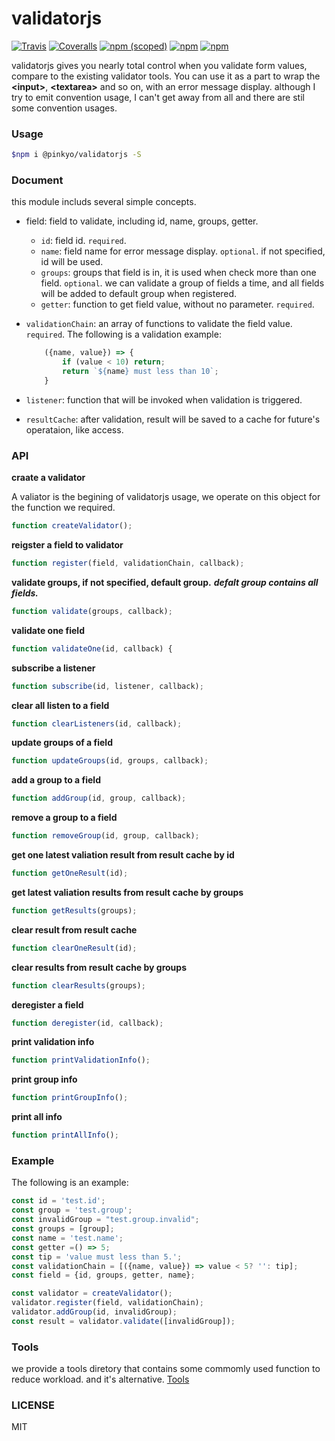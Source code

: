 # validatorjs

[![Travis](https://img.shields.io/travis/pinkyo/validatorjs.svg)](https://travis-ci.org/pinkyo/validatorjs)
[![Coveralls](https://img.shields.io/coveralls/pinkyo/validatorjs.svg)](https://coveralls.io/github/pinkyo/validatorjs)
[![npm (scoped)](https://img.shields.io/npm/v/@pinkyo/validatorjs.svg?style=plastic)](https://www.npmjs.com/package/@pinkyo/validatorjs)
[![npm](https://img.shields.io/npm/dy/@pinkyo/validatorjs.svg)](https://www.npmjs.com/package/@pinkyo/validatorjs)
[![npm](https://img.shields.io/npm/l/@pinkyo/validatorjs.svg)](https://www.npmjs.com/package/@pinkyo/validatorjs)

validatorjs gives you nearly total control when you validate form values, compare to the existing validator tools. You can use it as a part to wrap the **\<input\>**, **\<textarea\>** and so on, with an error message display. although I try to emit convention usage, I can't get away from all and there are stil some convention usages.

### Usage

~~~ bash
$npm i @pinkyo/validatorjs -S
~~~

### Document

this module includs several simple concepts.
- field: field to validate, including id, name, groups, getter.
    - `id`: field id. `required`.
    - `name`: field name for error message display. `optional`. if not specified, id will be used.
    - `groups`: groups that field is in, it is used when check more than one field. `optional`. we can validate a group of fields a time, and all fields will be added to default group when registered.
    - `getter`: function to get field value, without no parameter. `required`.
- `validationChain`: an array of functions to validate the field value. `required`. The following is a validation example:

    ~~~ javascript
        ({name, value}) => {
            if (value < 10) return;
            return `${name} must less than 10`;
        }
    ~~~

- `listener`: function that will be invoked when validation is triggered.
- `resultCache`: after validation, result will be saved to a cache for future's operataion, like access.
### API

**craate a validator**

A valiator is the begining of validatorjs usage, we operate on this object for the function we required.

~~~ javascript
function createValidator();
~~~

**reigster a field to validator**

~~~ javascript
function register(field, validationChain, callback);
~~~

**validate groups, if not specified, default group.** ***defalt group contains all fields.***

~~~ javascript
function validate(groups, callback);
~~~

**validate one field**

~~~ javascript
function validateOne(id, callback) {
~~~

**subscribe a listener**

~~~ javascript
function subscribe(id, listener, callback);
~~~

**clear all listen to a field**

~~~ javascript
function clearListeners(id, callback);
~~~

**update groups of a field**

~~~ javascript
function updateGroups(id, groups, callback);
~~~

**add a group to a field**

~~~ javascript
function addGroup(id, group, callback);
~~~

**remove a group to a field**

~~~ javascript
function removeGroup(id, group, callback);
~~~

**get one latest valiation result from result cache by id**

~~~ javascript
function getOneResult(id);
~~~

**get latest valiation results from result cache by groups**

~~~ javascript
function getResults(groups);
~~~

**clear result from result cache**

~~~ javascript
function clearOneResult(id);
~~~

**clear results from result cache by groups**

~~~ javascript
function clearResults(groups);
~~~

**deregister a field**

~~~ javascript
function deregister(id, callback);
~~~

**print validation info**

~~~ javascript
function printValidationInfo();
~~~

**print group info**

~~~ javascript
function printGroupInfo();
~~~

**print all info**

~~~ javascript
function printAllInfo();
~~~

### Example

The following is an example:

~~~ javascript
const id = 'test.id';
const group = 'test.group';
const invalidGroup = "test.group.invalid";
const groups = [group];
const name = 'test.name';
const getter =() => 5;
const tip = 'value must less than 5.';
const validationChain = [({name, value}) => value < 5? '': tip];
const field = {id, groups, getter, name};

const validator = createValidator();
validator.register(field, validationChain);
validator.addGroup(id, invalidGroup);
const result = validator.validate([invalidGroup]);
~~~

### Tools

we provide a tools diretory that contains some commomly used function to reduce workload. and it's alternative.
[Tools](./TOOLS.md)

### LICENSE

 MIT
